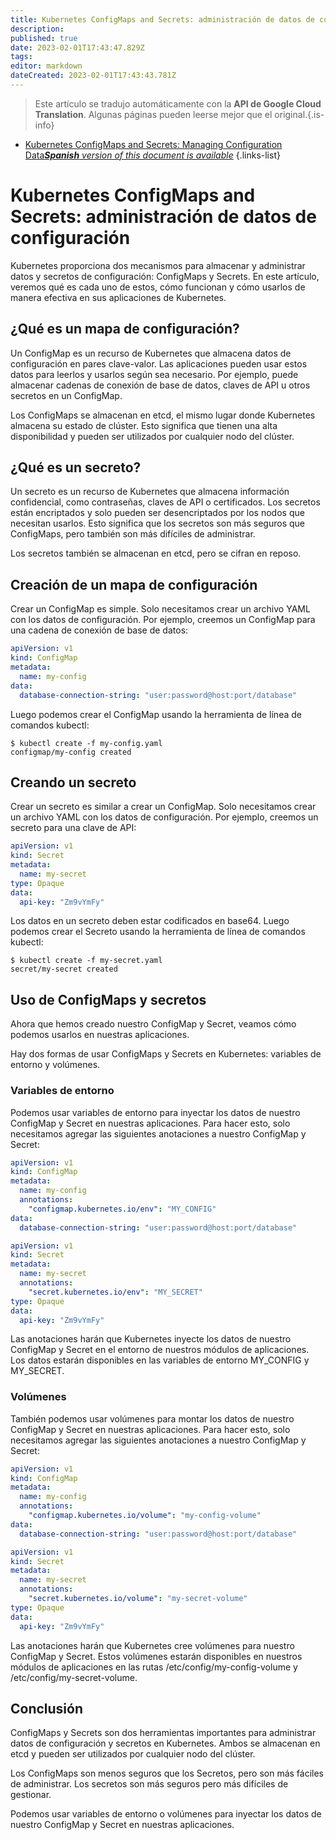 ```yaml
---
title: Kubernetes ConfigMaps and Secrets: administración de datos de configuración
description: 
published: true
date: 2023-02-01T17:43:47.829Z
tags: 
editor: markdown
dateCreated: 2023-02-01T17:43:43.781Z
---
```


> Este artículo se tradujo automáticamente con la **API de Google Cloud Translation**.
Algunas páginas pueden leerse mejor que el original.{.is-info}

- [Kubernetes ConfigMaps and Secrets: Managing Configuration Data***Spanish** version of this document is available*](/es/Knowledge-base/Kubernetes/kubernetes-configmaps-and-secrets-managing-configuration-data)
{.links-list}



# Kubernetes ConfigMaps and Secrets: administración de datos de configuración

Kubernetes proporciona dos mecanismos para almacenar y administrar datos y secretos de configuración: ConfigMaps y Secrets. En este artículo, veremos qué es cada uno de estos, cómo funcionan y cómo usarlos de manera efectiva en sus aplicaciones de Kubernetes.

## ¿Qué es un mapa de configuración?

Un ConfigMap es un recurso de Kubernetes que almacena datos de configuración en pares clave-valor. Las aplicaciones pueden usar estos datos para leerlos y usarlos según sea necesario. Por ejemplo, puede almacenar cadenas de conexión de base de datos, claves de API u otros secretos en un ConfigMap.

Los ConfigMaps se almacenan en etcd, el mismo lugar donde Kubernetes almacena su estado de clúster. Esto significa que tienen una alta disponibilidad y pueden ser utilizados por cualquier nodo del clúster.

## ¿Qué es un secreto?

Un secreto es un recurso de Kubernetes que almacena información confidencial, como contraseñas, claves de API o certificados. Los secretos están encriptados y solo pueden ser desencriptados por los nodos que necesitan usarlos. Esto significa que los secretos son más seguros que ConfigMaps, pero también son más difíciles de administrar.

 Los secretos también se almacenan en etcd, pero se cifran en reposo.

## Creación de un mapa de configuración

Crear un ConfigMap es simple. Solo necesitamos crear un archivo YAML con los datos de configuración. Por ejemplo, creemos un ConfigMap para una cadena de conexión de base de datos:

```yaml
apiVersion: v1
kind: ConfigMap
metadata:
  name: my-config
data:
  database-connection-string: "user:password@host:port/database"
```

Luego podemos crear el ConfigMap usando la herramienta de línea de comandos kubectl:

```
$ kubectl create -f my-config.yaml
configmap/my-config created
```

## Creando un secreto

Crear un secreto es similar a crear un ConfigMap. Solo necesitamos crear un archivo YAML con los datos de configuración. Por ejemplo, creemos un secreto para una clave de API:

```yaml
apiVersion: v1
kind: Secret
metadata:
  name: my-secret
type: Opaque
data:
  api-key: "Zm9vYmFy"
```

Los datos en un secreto deben estar codificados en base64. Luego podemos crear el Secreto usando la herramienta de línea de comandos kubectl:

```
$ kubectl create -f my-secret.yaml
secret/my-secret created
```

## Uso de ConfigMaps y secretos

Ahora que hemos creado nuestro ConfigMap y Secret, veamos cómo podemos usarlos en nuestras aplicaciones.

Hay dos formas de usar ConfigMaps y Secrets en Kubernetes: variables de entorno y volúmenes.

### Variables de entorno

Podemos usar variables de entorno para inyectar los datos de nuestro ConfigMap y Secret en nuestras aplicaciones. Para hacer esto, solo necesitamos agregar las siguientes anotaciones a nuestro ConfigMap y Secret:

```yaml
apiVersion: v1
kind: ConfigMap
metadata:
  name: my-config
  annotations:
    "configmap.kubernetes.io/env": "MY_CONFIG"
data:
  database-connection-string: "user:password@host:port/database"
```

```yaml
apiVersion: v1
kind: Secret
metadata:
  name: my-secret
  annotations:
    "secret.kubernetes.io/env": "MY_SECRET"
type: Opaque
data:
  api-key: "Zm9vYmFy"
```

Las anotaciones harán que Kubernetes inyecte los datos de nuestro ConfigMap y Secret en el entorno de nuestros módulos de aplicaciones. Los datos estarán disponibles en las variables de entorno MY_CONFIG y MY_SECRET.

### Volúmenes

También podemos usar volúmenes para montar los datos de nuestro ConfigMap y Secret en nuestras aplicaciones. Para hacer esto, solo necesitamos agregar las siguientes anotaciones a nuestro ConfigMap y Secret:

```yaml
apiVersion: v1
kind: ConfigMap
metadata:
  name: my-config
  annotations:
    "configmap.kubernetes.io/volume": "my-config-volume"
data:
  database-connection-string: "user:password@host:port/database"
```

```yaml
apiVersion: v1
kind: Secret
metadata:
  name: my-secret
  annotations:
    "secret.kubernetes.io/volume": "my-secret-volume"
type: Opaque
data:
  api-key: "Zm9vYmFy"
```

Las anotaciones harán que Kubernetes cree volúmenes para nuestro ConfigMap y Secret. Estos volúmenes estarán disponibles en nuestros módulos de aplicaciones en las rutas /etc/config/my-config-volume y /etc/config/my-secret-volume.

## Conclusión

ConfigMaps y Secrets son dos herramientas importantes para administrar datos de configuración y secretos en Kubernetes. Ambos se almacenan en etcd y pueden ser utilizados por cualquier nodo del clúster.

Los ConfigMaps son menos seguros que los Secretos, pero son más fáciles de administrar. Los secretos son más seguros pero más difíciles de gestionar.

Podemos usar variables de entorno o volúmenes para inyectar los datos de nuestro ConfigMap y Secret en nuestras aplicaciones.